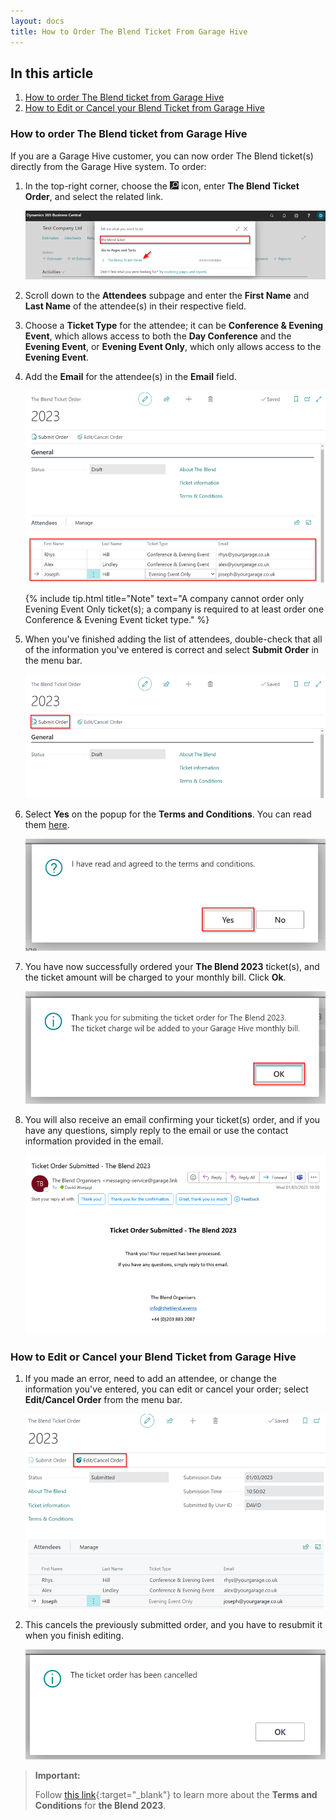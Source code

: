 ```yaml
---
layout: docs
title: How to Order The Blend Ticket From Garage Hive
---
```


## In this article
1. [How to order The Blend ticket from Garage Hive](#how-to-order-the-blend-ticket-from-garage-hive)
2. [How to Edit or Cancel your Blend Ticket from Garage Hive](#how-to-edit-or-cancel-your-blend-ticket-from-garage-hive)

### How to order The Blend ticket from Garage Hive
If you are a Garage Hive customer, you can now order The Blend ticket(s) directly from the Garage Hive system. To order:

1. In the top-right corner, choose the ![](media/search_icon.png) icon, enter **The Blend Ticket Order**, and select the related link.

   ![](media/garagehive-the-blend-ticket1.png)

2. Scroll down to the **Attendees** subpage and enter the **First Name** and **Last Name** of the attendee(s) in their respective field.
3. Choose a **Ticket Type** for the attendee; it can be **Conference & Evening Event**, which allows access to both the **Day Conference** and the **Evening Event**, or **Evening Event Only**, which only allows access to the **Evening Event**. 
4. Add the **Email** for the attendee(s) in the **Email** field.

   ![](media/garagehive-the-blend-ticket2.png)

      {% include tip.html title="Note" text="A company cannot order only Evening Event Only ticket(s); a company is required to at least order one Conference & Evening Event ticket type." %}

5. When you've finished adding the list of attendees, double-check that all of the information you've entered is correct and select **Submit Order** in the menu bar.

   ![](media/garagehive-the-blend-ticket3.png)

6. Select **Yes** on the popup for the **Terms and Conditions**. You can read them [here](https://www.theblend.events/ticket-t-cs).

   ![](media/garagehive-the-blend-ticket4.png)

7. You have now successfully ordered your **The Blend 2023** ticket(s), and the ticket amount will be charged to your monthly bill. Click **Ok**.

   ![](media/garagehive-the-blend-ticket5.png)

8. You will also receive an email confirming your ticket(s) order, and if you have any questions, simply reply to the email or use the contact information provided in the email.

   ![](media/garagehive-the-blend-ticket8.png)

   

### How to Edit or Cancel your Blend Ticket from Garage Hive
1. If you made an error, need to add an attendee, or change the information you've entered, you can edit or cancel your order; select **Edit/Cancel Order** from the menu bar. 

   ![](media/garagehive-the-blend-ticket6.png)

2. This cancels the previously submitted order, and you have to resubmit it when you finish editing.

   ![](media/garagehive-the-blend-ticket7.png)


> **Important:**
> 
> Follow [this link](https://www.theblend.events/ticket-t-cs){:target="_blank"} to learn more about the **Terms and Conditions** for **the Blend 2023**.


